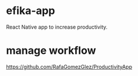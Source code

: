 # efika-app
React Native app to increase productivity.
# manage workflow
https://github.com/RafaGomezGlez/ProductivityApp
